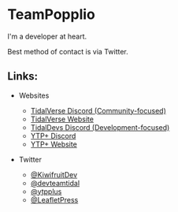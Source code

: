 # TeamPopplio

I'm a developer at heart.

Best method of contact is via Twitter.

## Links:

- Websites
  - [TidalVerse Discord (Community-focused)](https://discord.gg/XDVCmQzUGW)
  - [TidalVerse Website](http://tidalverse.dev/)
  - [TidalDevs Discord (Development-focused)](https://discord.gg/8MMRsV4YpS)
  - [YTP+ Discord](https://discord.gg/8ppmspR6Wh)
  - [YTP+ Website](https://ytp-plus.github.io/)

- Twitter
  - [@KiwifruitDev](https://twitter.com/KiwifruitDev)
  - [@devteamtidal](https://twitter.com/devteamtidal)
  - [@ytpplus](https://twitter.com/ytpplus)
  - [@LeafletPress](https://twitter.com/LeafletPress)
